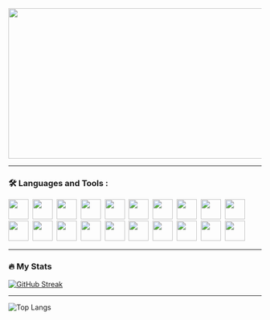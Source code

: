 <div align="center">
    <img src="https://media.giphy.com/media/dWesBcTLavkZuG35MI/giphy.gif" width="600" height="300"/>
</div>

---

### :hammer_and_wrench: Languages and Tools :
<div>
  <img width="40" height="40" src="https://cdn.jsdelivr.net/gh/devicons/devicon/icons/react/react-original.svg" />&nbsp;
  <img width="40" height="40" src="https://cdn.jsdelivr.net/gh/devicons/devicon/icons/redux/redux-original.svg" />&nbsp;
  <img width="40" height="40" src="https://cdn.jsdelivr.net/gh/devicons/devicon/icons/typescript/typescript-original.svg" />&nbsp;
  <img width="40" height="40" src="https://cdn.jsdelivr.net/gh/devicons/devicon/icons/angularjs/angularjs-original.svg" />&nbsp;
  <img width="40" height="40" src="https://cdn.jsdelivr.net/gh/devicons/devicon/icons/vuejs/vuejs-original.svg" />&nbsp;
  <img width="40" height="40" src="https://cdn.jsdelivr.net/gh/devicons/devicon/icons/javascript/javascript-original.svg" />&nbsp;
  <img width="40" height="40" src="https://cdn.jsdelivr.net/gh/devicons/devicon/icons/webpack/webpack-original.svg" />&nbsp;
  <img width="40" height="40" src="https://cdn.jsdelivr.net/gh/devicons/devicon/icons/gulp/gulp-plain.svg" />&nbsp;
  <img width="40" height="40" src="https://cdn.jsdelivr.net/gh/devicons/devicon/icons/materialui/materialui-original.svg" />&nbsp;
  <img width="40" height="40" src="https://cdn.jsdelivr.net/gh/devicons/devicon/icons/git/git-original.svg" />&nbsp;
  <img width="40" height="40" src="https://cdn.jsdelivr.net/gh/devicons/devicon/icons/firebase/firebase-plain.svg" />&nbsp;
  <img width="40" height="40" src="https://cdn.jsdelivr.net/gh/devicons/devicon/icons/npm/npm-original-wordmark.svg" />&nbsp;
  <img width="40" height="40" src="https://cdn.jsdelivr.net/gh/devicons/devicon/icons/yarn/yarn-original.svg" />&nbsp;
  <img width="40" height="40" src="https://cdn.jsdelivr.net/gh/devicons/devicon/icons/bootstrap/bootstrap-original.svg" />&nbsp;
  <img width="40" height="40" src="https://cdn.jsdelivr.net/gh/devicons/devicon/icons/sass/sass-original.svg" />&nbsp;
  <img width="40" height="40" src="https://cdn.jsdelivr.net/gh/devicons/devicon/icons/less/less-plain-wordmark.svg" />&nbsp;
  <img width="40" height="40" src="https://cdn.jsdelivr.net/gh/devicons/devicon/icons/html5/html5-original.svg" />&nbsp;
  <img width="40" height="40" src="https://cdn.jsdelivr.net/gh/devicons/devicon/icons/css3/css3-original.svg" />&nbsp;
  <img width="40" height="40" src="https://cdn.jsdelivr.net/gh/devicons/devicon/icons/figma/figma-original.svg" />&nbsp;
  <img width="40" height="40" src="https://cdn.jsdelivr.net/gh/devicons/devicon/icons/photoshop/photoshop-plain.svg" />&nbsp;
</div>

---

### :fire: My Stats
[![GitHub Streak](http://github-readme-streak-stats.herokuapp.com?user=erikkopcha&theme=dark&background=000000)](https://git.io/streak-stats)
   
---

![Top Langs](https://github-readme-stats.vercel.app/api/top-langs/?username=erikkopcha&layout=compact)
